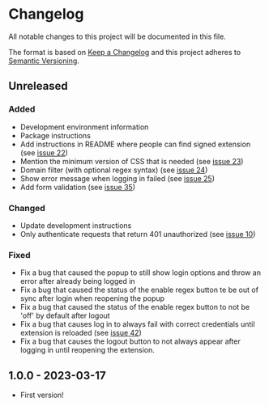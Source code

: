 # Changelog

All notable changes to this project will be documented in this file.

The format is based on [Keep a Changelog](http://keepachangelog.com/en/1.0.0/)
and this project adheres to [Semantic Versioning](http://semver.org/spec/v2.0.0.html).

## Unreleased

### Added
- Development environment information
- Package instructions
- Add instructions in README where people can find signed extension (see [issue 22](https://github.com/KNowledgeOnWebScale/solid-authentication-browser-extension/issues/22))
- Mention the minimum version of CSS that is needed (see [issue 23](https://github.com/KNowledgeOnWebScale/solid-authentication-browser-extension/issues/23))
- Domain filter (with optional regex syntax) (see [issue 24](https://github.com/KNowledgeOnWebScale/solid-authentication-browser-extension/issues/24))
- Show error message when logging in failed (see [issue 25](https://github.com/KNowledgeOnWebScale/solid-authentication-browser-extension/issues/25))
- Add form validation (see [issue 35](https://github.com/KNowledgeOnWebScale/solid-authentication-browser-extension/issues/35))

### Changed
- Update development instructions
- Only authenticate requests that return 401 unauthorized (see [issue 10](https://github.com/KNowledgeOnWebScale/solid-authentication-browser-extension/issues/10))

### Fixed
- Fix a bug that caused the popup to still show login options and throw an error after already being logged in
- Fix a bug that caused the status of the enable regex button te be out of sync after login when reopening the popup
- Fix a bug that caused the status of the enable regex button to not be 'off' by default after logout
- Fix a bug that causes log in to always fail with correct credentials until extension is reloaded (see [issue 42](https://github.com/KNowledgeOnWebScale/solid-authentication-browser-extension/issues/42))
- Fix a bug that causes the logout button to not always appear after logging in until reopening the extension.

## 1.0.0 - 2023-03-17

- First version!